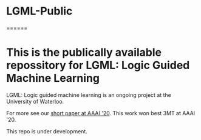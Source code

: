 # LGML-Public
======
# This is the publically available repossitory for LGML: Logic Guided Machine Learning

LGML: Logic guided machine learning is an ongoing project at the University of Waterloo.

For more see our [short paper at AAAI '20](https://cs.uwaterloo.ca/~j29scott/pdfs/aaai20.pdf). This work won best 3MT at AAAI '20.

This repo is under development. 
